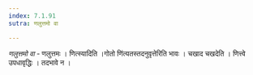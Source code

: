 ```yaml
---
index: 7.1.91
sutra: णलुत्तमो वा

---
```

_णलुत्तमो वा_ - णलुत्तमः । णित्स्यादिति ।गोतो णि॑त्यतस्तदनुवृत्तेरिति भावः । चखाद चखदेति । णित्त्वे उपधावृद्धिः । तदभावे न । 